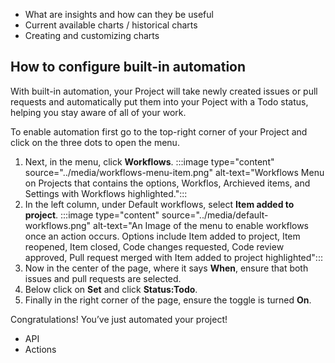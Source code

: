 - What are insights and how can they be useful
- Current available charts / historical charts
- Creating and customizing charts


## How to configure built-in automation

With built-in automation, your Project will take newly created issues or pull requests and automatically put them into your Poject with a Todo status, helping you stay aware of all of your work.

To enable automation first go to the top-right corner of your Project and click on the three dots to open the menu. 
1. Next, in the menu, click **Workflows**.
:::image type="content" source="../media/workflows-menu-item.png" alt-text="Workflows Menu on Projects that contains the options, Workflos, Archieved items, and Settings with Workflows highlighted.":::
2. In the left column, under Default workflows, select **Item added to project**. 
:::image type="content" source="../media/default-workflows.png" alt-text="An Image of the menu to enable workflows once an action occurs. Options include Item added to project, Item reopened, Item closed, Code changes requested, Code review approved, Pull request merged with Item added to project highlighted":::
3. Now in the center of the page, where it says **When**, ensure that both issues and pull requests are selected.
4. Below click on **Set** and click **Status:Todo**.
5. Finally in the right corner of the page, ensure the toggle is turned **On**. 

Congratulations! You’ve just automated your project!

- API
- Actions
